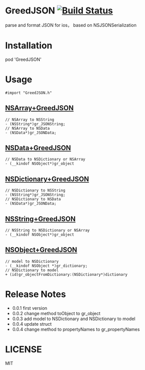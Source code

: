 # GreedJSON [![Build Status](https://travis-ci.org/greedlab/GreedJSON.svg?branch=master)](https://travis-ci.org/greedlab/GreedJSON)
parse and format JSON for ios， based on NSJSONSerialization
# Installation
pod 'GreedJSON'
# Usage
```objc
#import "GreedJSON.h"
```
## [NSArray+GreedJSON](https://github.com/greedlab/GreedJSON/blob/master/GreedJSON/NSArray%2BGreedJSON.h)
```objc
// NSArray to NSString
- (NSString*)gr_JSONString;
// NSArray to NSData
- (NSData*)gr_JSONData;
```
## [NSData+GreedJSON](https://github.com/greedlab/GreedJSON/blob/master/GreedJSON/NSData%2BGreedJSON.h)
```objc
// NSData to NSDictionary or NSArray
- (__kindof NSObject*)gr_object
```
## [NSDictionary+GreedJSON](https://github.com/greedlab/GreedJSON/blob/master/GreedJSON/NSDictionary%2BGreedJSON.h)
```objc
// NSDictionary to NSString
- (NSString*)gr_JSONString;
// NSDictionary to NSData
- (NSData*)gr_JSONData;
```
## [NSString+GreedJSON](https://github.com/greedlab/GreedJSON/blob/master/GreedJSON/NSString%2BGreedJSON.h)
```objc
// NSString to NSDictionary or NSArray
- (__kindof NSObject*)gr_object
```

## [NSObject+GreedJSON](https://github.com/greedlab/GreedJSON/blob/master/GreedJSON/NSObject%2BGreedJSON.h)
```objc
// model to NSDictionary
- (__kindof NSObject *)gr_dictionary;
// NSDictionary to model
+ (id)gr_objectFromDictionary:(NSDictionary*)dictionary
```

# Release Notes
* 0.0.1 first version
* 0.0.2 change method toObject to gr_object
* 0.0.3 add model to NSDictionary and NSDictionary to model
* 0.0.4 update struct
* 0.0.4 change method to propertyNames to gr_propertyNames

# LICENSE
MIT
